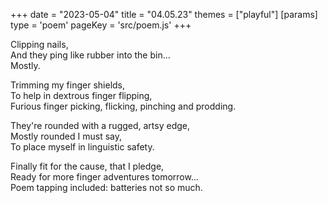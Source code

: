 +++
date = "2023-05-04"
title = "04.05.23"
themes = ["playful"]
[params]
  type = 'poem'
  pageKey = 'src/poem.js'
+++

Clipping nails,  
And they ping like rubber into the bin...  
Mostly.  
  
Trimming my finger shields,  
To help in dextrous finger flipping,  
Furious finger picking, flicking, pinching and prodding.  
  
They're rounded with a rugged, artsy edge,  
Mostly rounded I must say,  
To place myself in linguistic safety.  
  
Finally fit for the cause, that I pledge,  
Ready for more finger adventures tomorrow...  
Poem tapping included: batteries not so much.

